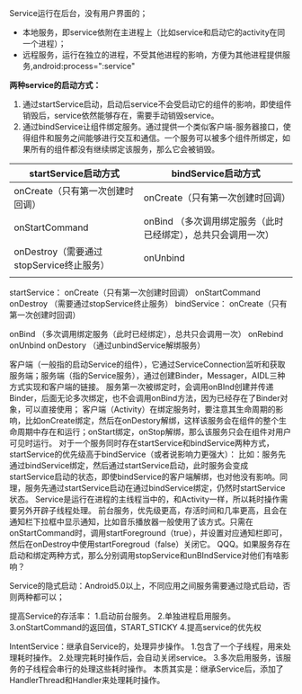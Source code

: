 Service运行在后台，没有用户界面的；
- 本地服务，即service依附在主进程上（比如service和启动它的activity在同一个进程）；
- 远程服务，运行在独立的进程，不受其他进程的影响，方便为其他进程提供服务,android:process=":service" 
     
**两种service的启动方式：**
1.  通过startService启动，启动后service不会受启动它的组件的影响，即使组件销毁后，service依然能够存在，需要手动销毁service。
2. 通过bindService让组件绑定服务。通过提供一个类似客户端-服务器接口，使得组件和服务之间能够进行交互和通信。一个服务可以被多个组件所绑定，如果所有的组件都没有继续绑定该服务，那么它会被销毁。

|startService启动方式|bindService启动方式|
|-|-|
|onCreate（只有第一次创建时回调）|onCreate（只有第一次创建时回调）|
|onStartCommand|onBind （多次调用绑定服务（此时已经绑定），总共只会调用一次）|
|onDestroy（需要通过stopService终止服务）|onUnbind|
|||

startService：
onCreate（只有第一次创建时回调）
onStartCommand
onDestroy
（需要通过stopService终止服务）	bindService：
onCreate（只有第一次创建时回调）

onBind （多次调用绑定服务（此时已经绑定），总共只会调用一次）   onRebind
onUnbind
onDestory
（通过unbindService解绑服务）

客户端（一般指的启动Service的组件），它通过ServiceConnection监听和获取服务端；服务端（指的Service服务），通过创建Binder，Messager，AIDL三种方式实现和客户端的链接。
服务第一次被绑定时，会调用onBInd创建并传递Binder，后面无论多次绑定，也不会调用onBind方法，因为已经存在了Binder对象，可以直接使用；
客户端（Activity）在绑定服务时，要注意其生命周期的影响，比如onCreate绑定，然后在onDestory解绑，这样该服务会在组件的整个生命周期中存在和运行；onStart绑定，onStop解绑，那么该服务只会在组件对用户可见时运行。
对于一个服务同时存在startService和bindService两种方式，startService的优先级高于bindService（或者说影响力更强大）：
比如：服务先通过bindService绑定，然后通过startService启动，此时服务会变成startService启动的状态，即使bindService的客户端解绑，也对他没有影响。同理，服务先通过startService启动在通过bindService绑定，仍然时startService状态。
Service是运行在进程的主线程当中的，和Activity一样，所以耗时操作需要另外开辟子线程处理。
前台服务，优先级更高，存活时间和几率更高，且会在通知栏下拉框中显示通知，比如音乐播放器一般使用了该方式。只需在onStartCommand时，调用startForeground（true），并设置对应通知栏即可，然后在onDestroy中使用startForegroud（false）关闭它。
QQQ。如果服务存在启动和绑定两种方式，那么分别调用stopService和unBIndService对他们有啥影响？

Service的隐式启动：Android5.0以上，不同应用之间服务需要通过隐式启动，否则两种都可以；

提高Service的存活率：
1.启动前台服务。
2.单独进程启用服务。
3.onStartCommand的返回值，START_STICKY
4.提高service的优先权

IntentService：继承自Service的，处理异步操作。
1.包含了一个子线程，用来处理耗时操作。
2.处理完耗时操作后，会自动关闭service。
3.多次启用服务，该服务的子线程会串行的处理这些耗时操作。
本质其实是：继承Service后，添加了HandlerThread和Handler来处理耗时操作。